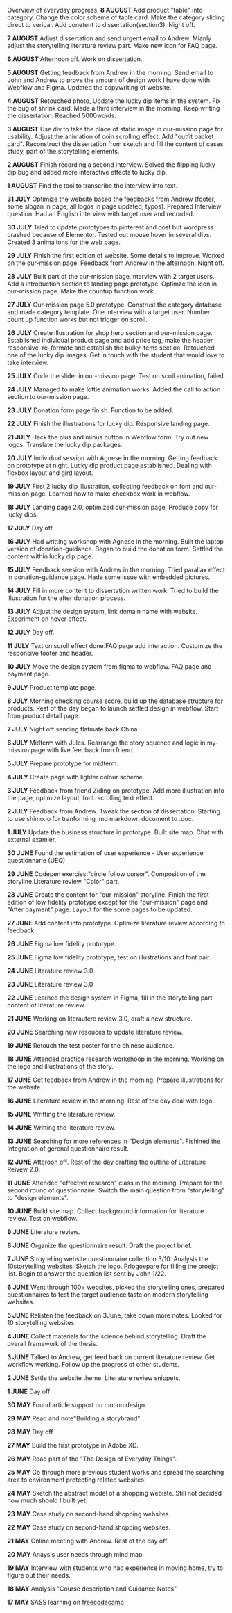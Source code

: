 Overview of everyday progress.
**8 AUGUST**
Add product "table" into category. Change the color scheme of table card. Make the category sliding direct to verical. Add conetent to dissertation(section3). Night off.

**7 AUGUST**
Adjust dissertation and send urgent email to Andrew. Mianly adjust the storytelling literature review part. Make new icon for FAQ page.

**6 AUGUST**
Afternoon off. Work on dissertation.

**5 AUGUST**
Getting feedback from Andrew in the morning. Send email to John and Andrew to prove the amount of design work I have done with Webflow and Figma. Updated the copywriting of website.

**4 AUGUST**
Retouched photo, Update the lucky dip items in the system. Fix the bug of shrink card. Made a third interview in the morning. Keep writing the dissertation. Reached 5000words.

**3 AUGUST**
Use div to take the place of static image in our-mission page for usability. Adjust the animation of coin scrolling effect. Add "outfit packet card". Reconstruct the dissertation from sketch and fill the content of cases study, part of the storytelling elements.

**2 AUGUST**
Finish recording a second interview. Solved the flipping lucky dip bug and added more interactive effects to lucky dip.

**1 AUGUST**
Find the tool to transcribe the interview into text.

**31 JULY**
Optimize the website based the feedbacks from Andrew (footer, some slogan in page, all logos in page updated, typos). Prepared Interview question. Had an English interview with target user and recorded.

**30 JULY**
Tried to update prototypes to pinterest and post but wordpress crashed because of Elementor. Tested out mouse hover in several divs. Created 3 animaitons for the web page.

**29 JULY**
Finish the first edition of website. Some details to improve. Worked on the our-mission page. Feedback from Andrew in the afternoon. Night off.

**28 JULY**
Built part of the our-mission page.Interview with 2 target users. Add a introduction section to landing page prototype. Optimze the icon in our-mission page. Make the countup function work.

**27 JULY**
Our-mission page 5.0 prototype. Construst the category database and made category template. One interview with a target user. Number count up function works but not trigger on scroll.

**26 JULY**
Create illustration for shop hero section and our-mission page. Established individual product page and add price tag, make the header responsive, re-formate and establish the bulky items section. Retouched one of the lucky dip images. Get in touch with the student that would love to take interview.

**25 JULY**
Code the slider in our-mission page. Test on scoll animation, failed.

**24 JULY**
Managed to make lottie animation works. Added the call to action section to our-mission page.

**23 JULY**
Donation form page finish. Function to be added.

**22 JULY**
Finish the illustrations for lucky dip. Responsive landing page.

**21 JULY**
Hack the plus and minus button in Webflow form. Try out new logos. Translate the lucky dip packages.

**20 JULY**
Individual session with Agnese in the morning. Getting feedback on prototype at night. Lucky dip product page established. Dealing with flexbox layout and gird layout.

**19 JULY**
First 2 lucky dip illustration, collecting feedback on font and our-mission page. Learned how to make checkbox work in webflow.

**18 JULY**
Landing page 2.0, optimized our-mission page. Produce copy for lucky dips.

**17 JULY**
Day off.

**16 JULY**
Had writting workshop with Agnese in the morning. Built the laptop version of donation-guidance. Began to build the donation form. Settled the content within lucky dip page.

**15 JULY**
Feedback seesion with Andrew in the morning. Tried parallax effect in donation-guidance page. Hade some issue with embedded pictures.

**14 JULY**
Fill in more content to dissertation written work. Tried to build the illustration for the after donation process.

**13 JULY**
Adjust the design system, link domain name with website. Experiment on hover effect.

**12 JULY**
Day off.

**11 JULY**
Text on scroll effect done.FAQ page add interaction. Customize the responsive footer and header.

**10 JULY**
Move the design system from figma to webflow. FAQ page and payment page.

**9 JULY**
Product template page.

**8 JULY**
Morning checking course score, build up the database structure for products. Rest of the day began to launch settled design in webflow. Start from product detail page.

**7 JULY**
Night off sending flatmate back China.

**6 JULY**
Midterm with Jules. Rearrange the story squence and logic in my-mission page with live feedback from friend.

**5 JULY**
Prepare prototype for midterm.

**4 JULY**
Create page with lighter colour scheme.

**3 JULY**
Feedback from friend Ziding on prototype. Add more illustration into the page, optimize layout, font. scrolling text effect.

**2 JULY**
Feedback from Andrew. Tweak the section of dissertation. Starting to use shimo.io for tranforming .md markdown document to .doc.

**1 JULY**
Update the business structure in prototype. Built site map. Chat with external examier.

**30 JUNE**
Found the estimation of user experience - User experience questionnarie (UEQ)

**29 JUNE**
Codepen exercies:"circle follow cursor". Composition of the storyline.Literature review "Color" part.

**28 JUNE**
Create the content for "our-mission" storyline. Finish the first edition of low fidelity prototype except for the "our-mission" page and "After payment" page. Layout for the some pages to be updated.

**27 JUNE**
Add content into prototype. Optimize literature review according to feedback.

**26 JUNE**
Figma low fidelity prototype.

**25 JUNE**
Figma low fidelity prototype, test on illustrations and font pair.

**24 JUNE**
Literature review 3.0

**23 JUNE**
Literature review 3.0

**22 JUNE**
Learned the design system in Figma, fill in the storytelling part content of literature review.

**21 JUNE**
Working on literautere review 3.0, draft a new structure.

**20 JUNE**
Searching new resouces to update literature review.

**19 JUNE**
Retouch the test poster for the chinese audience.

**18 JUNE**
Attended practice research workshoop in the morning. Working on the logo and illustrations of the story.

**17 JUNE**
Get feedback from Andrew in the morning. Prepare illustrations for the website.

**16 JUNE**
Literature review in the morning. Rest of the day deal with logo.

**15 JUNE**
Writting the literature review.

**14 JUNE**
Writting the literature review.

**13 JUNE**
Searching for more references in "Design elements". Fishined the Integration of gerenal questionnaire result.

**12 JUNE**
Afteroon off. Rest of the day drafting the outline of Literature Reivew 2.0.

**11 JUNE**
Attended "effective research" class in the morning. Prepare for the second round of questionnaire. Switch the main question from "storytelling" to "design elements".

**10 JUNE**
Build site map. Collect background information for literature review. Test on webflow.

**9 JUNE**
Literature review.

**8 JUNE**
Organize the questionnaire result. Draft the project brief.

**7 JUNE**
Stroytelling website questionnaire collection 3/10. Analysis the 10storytelling websites. Sketch the logo. Prlogoepare for filling the proejct list. Begin to answer the question list sent by John 1/22.

**6 JUNE**
Went through 100+ websites, picked the storytelling ones, prepared questionnaires to test the target audience taste on modern storytelling websites.

**5 JUNE**
Relisten the feedback on 3June, take down more notes. Looked for 10 storytelling websites.

**4 JUNE**
Collect materials for the science behind storytelling. Draft the overall framework of the thesis.

**3 JUNE**
Talked to Andrew, get feed back on current literature review. Get workflow working. Follow up the progress of other students.

**2 JUNE**
Settle the website theme. Literature review snippets.

**1 JUNE**
Day off

**30 MAY**
Found article support on motion design.

**29 MAY**
Read and note"Building a storybrand"

**28 MAY**
Day off

**27 MAY**
Build the first prototype in Adobe XD.

**26 MAY**
Read part of the "The Design of Everyday Things".

**25 MAY**
Go through more previous student works and spread the searching area to environment protecting related websites.

**24 MAY**
Sketch the abstract model of a shopping webiste. Still not decided how much should I built yet.

**23 MAY**
Case study on second-hand shopping websites.

**22 MAY**
Case study on second-hand shopping websites.

**21 MAY**
Online meeting with Andrew. Rest of the day off.

**20 MAY**
Anaysis user needs through mind map.

**19 MAY**
Interview with students who had experience in moving home, try to figure out their needs.

**18 MAY**
Analysis "Course description and Guidance Notes"

**17 MAY**
SASS learning on [freecodecamp](https://www.freecodecamp.org/ "freecodecamp")
